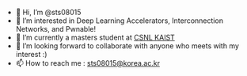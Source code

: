 - 👋 Hi, I’m @sts08015
- 👀 I’m interested in Deep Learning Accelerators, Interconnection Networks, and Pwnable!
- 🌱 I’m currently a masters student at [CSNL KAIST](http://icn.kaist.ac.kr/)
- 💞️ I’m looking forward to collaborate with anyone who meets with my interest :)
- 📫 How to reach me : sts08015@korea.ac.kr

<!---
sts08015/sts08015 is a ✨ special ✨ repository because its `README.md` (this file) appears on your GitHub profile.
You can click the Preview link to take a look at your changes.
--->
